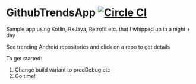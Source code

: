 # GithubTrendsApp [![Circle CI](https://circleci.com/gh/slum44/GithubTrendsApp.svg?style=shield&circle-token=:circle-token)](https://circleci.com/gh/slum44/GithubTrendsApp)

Sample app using Kotlin, RxJava, Retrofit etc. that I whipped up in a night + day

See trending Android repositories and click on a repo to get details

To get started:
1. Change build variant to prodDebug etc
2. Go time!